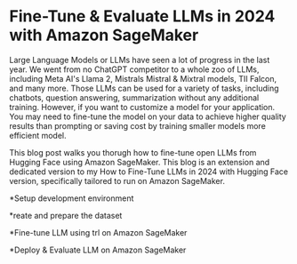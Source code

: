 <h1>Fine-Tune & Evaluate LLMs in 2024 with Amazon SageMaker</h1>
Large Language Models or LLMs have seen a lot of progress in the last year. We went from no ChatGPT competitor to a whole zoo of LLMs, including Meta AI's Llama 2, Mistrals Mistral & Mixtral models, 
TII Falcon, and many more. Those LLMs can be used for a variety of tasks, including chatbots, question answering, summarization without any additional training. However, if you want to customize a model for 
your application. You may need to fine-tune the model on your data to achieve higher quality results than prompting or saving cost by training smaller models more efficient model.

This blog post walks you thorugh how to fine-tune open LLMs from Hugging Face using Amazon SageMaker. This blog is an extension and dedicated version to my How to Fine-Tune LLMs in 2024 with Hugging Face version, 
specifically tailored to run on Amazon SageMaker.

<p>*Setup development environment</p>
<p>*reate and prepare the dataset</p>
<p>*Fine-tune LLM using trl on Amazon SageMaker</p>
<p>*Deploy & Evaluate LLM on Amazon SageMaker</p>
